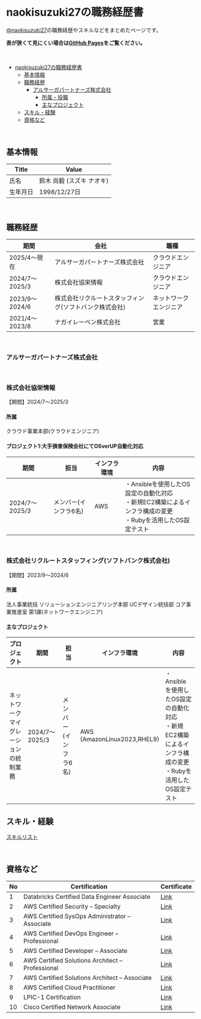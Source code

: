 naokisuzuki27の職務経歴書
======
[@naokisuzuki27](https://github.com/naokisuzuki27)の職務経歴やスキルなどをまとめたページです。

**表が狭くて見にくい場合は[GitHub Pages](https://naokisuzuki27.github.io/naoki_resume.github.io/)をご覧ください。**

<br>

- [naokisuzuki27の職務経歴書](#naokisuzuki27の職務経歴書)
  - [基本情報](#基本情報)
  - [職務経歴](#職務経歴)
    - [アルサーガパートナーズ株式会社](#アルサーガパートナーズ株式会社)
      - [所属・役職](#所属役職)
      - [主なプロジェクト](#主なプロジェクト)
  - [スキル・経験](#スキル経験)
  - [資格など](#資格など)

<br>

基本情報
-------
|Title|Value|
|---|-----|
|氏名|鈴木 尚毅 (スズキ ナオキ)|
|生年月日|1998/12/27日|


<br>

職務経歴
-------
|期間|会社|職種|
|-------------|-----|-----|
|2025/4〜現在|アルサーガパートナーズ株式会社|クラウドエンジニア|
|2024/7〜2025/3|株式会社協栄情報|クラウドエンジニア|
|2023/9〜2024/6|株式会社リクルートスタッフィング(ソフトバンク株式会社)|ネットワークエンジニア|
|2021/4〜2023/8|ナガイレーベン株式会社|営業|


<br>

### アルサーガパートナーズ株式会社


<br>

### 株式会社協栄情報
【期間】2024/7〜2025/3
#### 所属
クラウド事業本部(クラウドエンジニア) 
#### プロジェクト1:大手損害保険会社にてOSverUP自動化対応
|期間|担当|インフラ環境|内容|
|---|---|---|---|
|2024/7〜2025/3|メンバー(インフラ6名)|AWS|・Ansibleを使用したOS設定の自動化対応<br>・新規EC2構築によるインフラ構成の変更<br>・Rubyを活用したOS設定テスト|

<br>

### 株式会社リクルートスタッフィング(ソフトバンク株式会社)
【期間】2023/9〜2024/6  
#### 所属
法人事業統括 ソリューションエンジニアリング本部 UCデザイン統括部 コア事業推進室 第1課(ネットワークエンジニア) 
#### 主なプロジェクト
|プロジェクト|期間|担当|インフラ環境|内容|
|---|-----|-----|-----|-----|
|ネットワークマイグレーションの統制業務|2024/7〜2025/3|メンバー(インフラ6名)|AWS<br>(AmazonLinux2023,RHEL9)|・Ansibleを使用したOS設定の自動化対応<br>・新規EC2構築によるインフラ構成の変更<br>・Rubyを活用したOS設定テスト|

スキル・経験
---------
[スキルリスト](/)

<br>

資格など
-------------
|No|Certification|Certificate|
|---|---|---|
|1|Databricks Certified Data Engineer Associate|[Link](https://credentials.databricks.com/6f0165cc-0341-4fcb-a0a5-a7a368e6bd69#acc.BA0MowNU)|
|2|AWS Certified Security – Specialty|[Link](https://www.credly.com/badges/653aaf3b-4a57-4de8-b9c4-b00291de14a5)|
|3|AWS Certified SysOps Administrator – Associate|[Link](https://www.credly.com/badges/700eb3d5-e5a6-4712-9b2a-269e34987b17)|
|4|AWS Certified DevOps Engineer – Professional|[Link](https://www.credly.com/badges/623fa0c4-9c3a-46f4-81c1-c4d8bf8aa1dd)|
|5|AWS Certified Developer – Associate|[Link](https://www.credly.com/badges/bb54ba51-a50c-4435-a8de-dc48c3e8277d)|
|6|AWS Certified Solutions Architect – Professional|[Link](https://www.credly.com/badges/d59e8494-24d2-4c9a-a118-0af0bd61d086)|
|7|AWS Certified Solutions Architect – Associate|[Link](https://www.credly.com/badges/149a99dd-9930-4bc1-b3f5-0a071d39efe1)|
|8|AWS Certified Cloud Practitioner|[Link](https://www.credly.com/badges/375d6392-db90-4b31-aad1-629f607e60e2)|
|9|LPIC-1 Certification|[Link](https://www.credly.com/badges/7391e201-5cdf-41d4-824d-512ae13e5816/public_url)|
|10|Cisco Certified Network Associate|[Link](https://www.credly.com/badges/002f75d7-ea68-468d-a759-a26f45c82d7e)|

<br>


